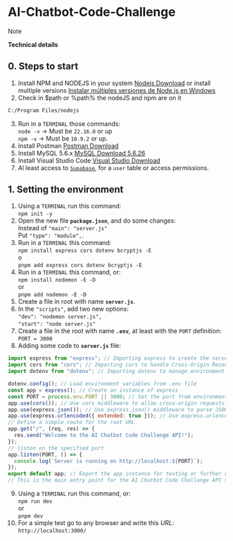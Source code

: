 # AI-Chatbot-Code-Challenge

>[!NOTE]
>**Technical details**

## 0. Steps to start

1. Install NPM and NODEJS in your system [Nodejs Download](https://nodejs.org/en/download/current/) or install multiple versions [Instalar múltiples versiones de Node.js en Windows](https://rafaelneto.dev/blog/instalar-multiples-versiones-nodejs-windows/)
2. Check in $path or %path% the nodeJS and npm are on it
  ```bash
  C:/Program Files/nodejs
  ```
3. Run in a `TERMINAL` those commands: </br> `node -v` -> Must be `22.16.0` or up </br> `npm -v` -> Must be `10.9.2` or up.
4. Install Postman
  [Postman Download](https://www.postman.com/downloads/)
5. Install MySQL 5.6.x
  [MySQL Download 5.6.26](https://downloads.mysql.com/archives/community/)
6. Install Visual Studio Code
  [Visual Studio Download](https://code.visualstudio.com/insiders/)
7. Al least access to [`Supabase`](https://supabase.com/), for a `user` table or access permissions.

## 1. Setting the environment

1. Using a `TERMINAL` run this command: </br> `npm init -y`
2. Open the new file **`package.json`**, and do some changes: </br> Instead of `"main": "server.js"` </br> Put `"type": "module",`.
3. Run in a `TERMINAL` this command: </br> `npm install express cors dotenv bcryptjs -E` </br> o </br> `pnpm add express cors dotenv bcryptjs -E`
4. Run in a `TERMINAL` this command, or: </br> `npm install nodemon -E -D` </br> or </br> `pnpm add nodemon -E -D`
5. Create a file in root with name **`server.js`**.
6. In the `"scripts"`, add two new options: </br> `"dev": "nodemon server.js",` </br> `"start": "node server.js"`
7. Create a file in the root with name **`.env`**, at least with the `PORT` definition: </br> `PORT = 3000`
8. Adding some code to **`server.js`** file:
```js
import express from "express"; // Importing express to create the server
import cors from "cors"; // Importing cors to handle Cross-Origin Resource Sharing
import dotenv from "dotenv"; // Importing dotenv to manage environment variables

dotenv.config(); // Load environment variables from .env file
const app = express(); // Create an instance of express
const PORT = process.env.PORT || 3000; // Set the port from environment variables or default to 3000
app.use(cors()); // Use cors middleware to allow cross-origin requests
app.use(express.json()); // Use express.json() middleware to parse JSON request bodies
app.use(express.urlencoded({ extended: true })); // Use express.urlencoded() middleware to parse URL-encoded request bodies
// Define a simple route for the root URL
app.get("/", (req, res) => {
  res.send("Welcome to the AI Chatbot Code Challenge API!");
});
// listen on the specified port
app.listen(PORT, () => {
  console.log(`Server is running on http://localhost:${PORT}`);
});
export default app; // Export the app instance for testing or further configuration
// This is the main entry point for the AI Chatbot Code Challenge API server.
```
9. Using a `TERMINAL` run this command, or: </br> `npm run dev` </br> or </br> `pnpm dev`
10. For a simple test go to any browser and write this _URL_: `http://localhost:3000/`



